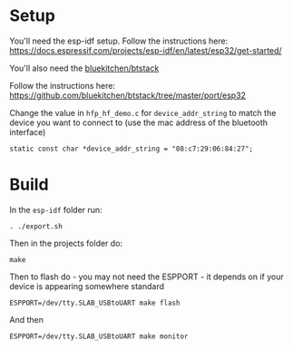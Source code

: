 # Setup

You'll need the esp-idf setup. Follow the instructions here: https://docs.espressif.com/projects/esp-idf/en/latest/esp32/get-started/

You'll also need the [bluekitchen/btstack](https://github.com/bluekitchen/btstack)

Follow the instructions here: https://github.com/bluekitchen/btstack/tree/master/port/esp32

Change the value in `hfp_hf_demo.c` for `device_addr_string` to match the device you want to connect to (use the mac address of the bluetooth interface)

```
static const char *device_addr_string = "08:c7:29:06:84:27";
```

# Build

In the `esp-idf` folder run:

```
. ./export.sh
```

Then in the projects folder do:

```
make
```

Then to flash do - you may not need the ESPPORT - it depends on if your device is appearing somewhere standard

```
ESPPORT=/dev/tty.SLAB_USBtoUART make flash
```

And then

```
ESPPORT=/dev/tty.SLAB_USBtoUART make monitor
```
